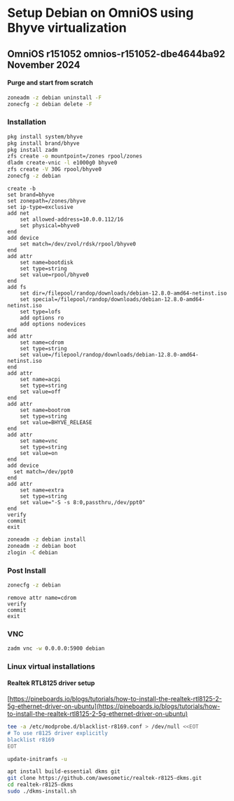 # Setup Debian on OmniOS using Bhyve virtualization

## OmniOS r151052  omnios-r151052-dbe4644ba92      November 2024

#### Purge and start from scratch
```bash
zoneadm -z debian uninstall -F
zonecfg -z debian delete -F
```

### Installation
```bash
pkg install system/bhyve
pkg install brand/bhyve
pkg install zadm
zfs create -o mountpoint=/zones rpool/zones
dladm create-vnic -l e1000g0 bhyve0
zfs create -V 30G rpool/bhyve0
zonecfg -z debian
```

```
create -b
set brand=bhyve
set zonepath=/zones/bhyve
set ip-type=exclusive
add net
    set allowed-address=10.0.0.112/16
    set physical=bhyve0
end
add device
    set match=/dev/zvol/rdsk/rpool/bhyve0
end
add attr
    set name=bootdisk
    set type=string
    set value=rpool/bhyve0
end
add fs
    set dir=/filepool/randop/downloads/debian-12.8.0-amd64-netinst.iso
    set special=/filepool/randop/downloads/debian-12.8.0-amd64-netinst.iso
    set type=lofs
    add options ro
    add options nodevices
end
add attr
    set name=cdrom
    set type=string
    set value=/filepool/randop/downloads/debian-12.8.0-amd64-netinst.iso
end
add attr
    set name=acpi
    set type=string
    set value=off
end
add attr
    set name=bootrom
    set type=string
    set value=BHYVE_RELEASE
end
add attr
    set name=vnc
    set type=string
    set value=on
end
add device
  set match=/dev/ppt0
end
add attr
    set name=extra
    set type=string
    set value="-S -s 8:0,passthru,/dev/ppt0"
end
verify
commit
exit

```

```bash
zoneadm -z debian install
zoneadm -z debian boot
zlogin -C debian
```

### Post Install
```bash
zonecfg -z debian
```
```
remove attr name=cdrom
verify
commit
exit
```

### VNC
```bash
zadm vnc -w 0.0.0.0:5900 debian
```

### Linux virtual installations
#### Realtek RTL8125 driver setup
[https://pineboards.io/blogs/tutorials/how-to-install-the-realtek-rtl8125-2-5g-ethernet-driver-on-ubuntu](https://pineboards.io/blogs/tutorials/how-to-install-the-realtek-rtl8125-2-5g-ethernet-driver-on-ubuntu)
```bash
tee -a /etc/modprobe.d/blacklist-r8169.conf > /dev/null <<EOT
# To use r8125 driver explicitly
blacklist r8169
EOT

update-initramfs -u

apt install build-essential dkms git
git clone https://github.com/awesometic/realtek-r8125-dkms.git
cd realtek-r8125-dkms
sudo ./dkms-install.sh
```
